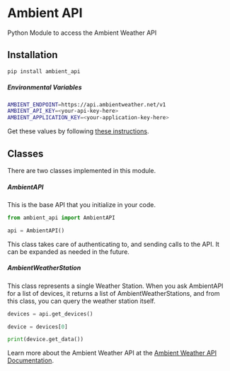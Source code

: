 Ambient API
==========================

Python Module to access the Ambient Weather API

## Installation

```bash
pip install ambient_api
```

##### Environmental Variables
```bash
AMBIENT_ENDPOINT=https://api.ambientweather.net/v1
AMBIENT_API_KEY=<your-api-key-here>
AMBIENT_APPLICATION_KEY=<your-application-key-here>
```
Get these values by following [these instructions](https://ambientweather.docs.apiary.io/#introduction/authentication).

## Classes
There are two classes implemented in this module.

##### AmbientAPI
This is the base API that you initialize in your code.

```python
from ambient_api import AmbientAPI

api = AmbientAPI()
``` 
This class takes care of authenticating to, and sending calls to the API.  It can be expanded as needed in the future.

##### AmbientWeatherStation
This class represents a single Weather Station.  When you ask AmbientAPI for a list of devices,
it returns a list of AmbientWeatherStations, and from this class, you can query the weather station itself.

```python
devices = api.get_devices()

device = devices[0]

print(device.get_data())
```

Learn more about the Ambient Weather API at the [Ambient Weather API Documentation](https://ambientweather.docs.apiary.io/#).